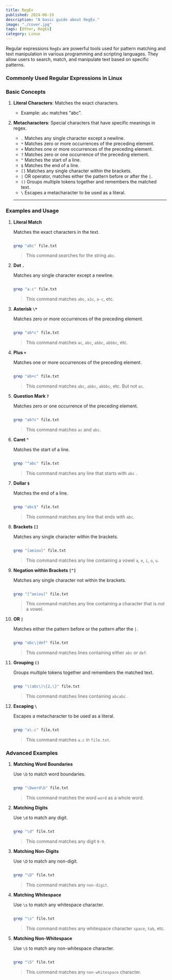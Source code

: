```yaml
---
title: RegEx
published: 2024-06-19
description: "A basic guide about RegEx."
image: "./cover.jpg"
tags: [Other, RegEx]
category: Linux
---
```


Regular expressions `RegEx` are powerful tools used for pattern matching and text manipulation in various programming and scripting languages. They allow users to search, match, and manipulate text based on specific patterns.

### Commonly Used Regular Expressions in Linux

### Basic Concepts

1. **Literal Characters**: Matches the exact characters.
   - Example: `abc` matches "abc".
2. **Metacharacters**: Special characters that have specific meanings in regex.

   - `.` Matches any single character except a newline.
   - `*` Matches zero or more occurrences of the preceding element.
   - `+` Matches one or more occurrences of the preceding element.
   - `?` Matches zero or one occurrence of the preceding element.
   - `^` Matches the start of a line.
   - `$` Matches the end of a line.
   - `[]` Matches any single character within the brackets.
   - `|` OR operator, matches either the pattern before or after the `|`.
   - `()` Groups multiple tokens together and remembers the matched text.
   - `\` Escapes a metacharacter to be used as a literal.

   ***

### Examples and Usage

1. **Literal Match**

   Matches the exact characters in the text.

   ```bash

   grep "abc" file.txt
   ```

   > This command searches for the string `abc`.

2. **Dot `.`**

   Matches any single character except a newline.

   ```bash

   grep "a.c" file.txt
   ```

   > This command matches `abc`, `a1c`, `a-c`, etc.

3. **Asterisk `\*`**

   Matches zero or more occurrences of the preceding element.

   ```bash

   grep "ab*c" file.txt
   ```

   > This command matches `ac`, `abc`, `abbc`, `abbbc`, etc.

4. **Plus `+`**

   Matches one or more occurrences of the preceding element.

   ```bash

   grep "ab+c" file.txt
   ```

   > This command matches `abc`, `abbc`, `abbbc`, etc. But not `ac`.

5. **Question Mark `?`**

   Matches zero or one occurrence of the preceding element.

   ```bash

   grep "ab?c" file.txt
   ```

   > This command matches `ac` and `abc`.

6. **Caret `^`**

   Matches the start of a line.

   ```bash

   grep "^abc" file.txt
   ```

   > This command matches any line that starts with `abc` .

7. **Dollar `$`**

   Matches the end of a line.

   ```bash

   grep "abc$" file.txt
   ```

   > This command matches any line that ends with `abc`.

8. **Brackets `[]`**

   Matches any single character within the brackets.

   ```bash

   grep "[aeiou]" file.txt
   ```

   > This command matches any line containing a vowel `a`, `e`, `i`, `o`, `u`.

9. **Negation within Brackets `[^]`**

   Matches any single character not within the brackets.

   ```bash

   grep "[^aeiou]" file.txt
   ```

   > This command matches any line containing a character that is not a vowel.

10. **OR `|`**

    Matches either the pattern before or the pattern after the `|`.

    ```bash

    grep "abc\|def" file.txt
    ```

    > This command matches lines containing either `abc` or `def`.

11. **Grouping `()`**

    Groups multiple tokens together and remembers the matched text.

    ```bash

    grep "\(abc\)\{2,\}" file.txt
    ```

    > This command matches lines containing `abcabc` .

12. **Escaping `\`**

    Escapes a metacharacter to be used as a literal.

    ```bash

    grep "a\.c" file.txt
    ```

    > This command matches `a.c` in `file.txt`.

### Advanced Examples

1. **Matching Word Boundaries**

   Use `\b` to match word boundaries.

   ```bash

   grep "\bword\b" file.txt
   ```

   > This command matches the word `word` as a whole word.

2. **Matching Digits**

   Use `\d` to match any digit.

   ```bash

   grep "\d" file.txt
   ```

   > This command matches any digit `0-9`.

3. **Matching Non-Digits**

   Use `\D` to match any non-digit.

   ```bash

   grep "\D" file.txt
   ```

   > This command matches any `non-digit`.

4. **Matching Whitespace**

   Use `\s` to match any whitespace character.

   ```bash

   grep "\s" file.txt
   ```

   > This command matches any whitespace character `space`, `tab`, etc.

5. **Matching Non-Whitespace**

   Use `\S` to match any non-whitespace character.

   ```bash

   grep "\S" file.txt
   ```

   > This command matches any `non-whitespace` character.
